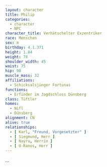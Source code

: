 ```yaml
---
layout: character
title: Philip
categories:
  - character
  - NPC
character_title: Verhätschelter Exzentriker
race: Menschen
sex: m
birthday: 4.1.371
height: 1.84
weight: 78
shoulder_width: 45
waist: 75
hip: 90
muscle_mass: 32
affiliations:
  - Schicksalsjünger Fortunas
functions:
  - Erfinder im Jagdschloss Dünsberg
class: Tüftler
homes:
  - Nifl
  - Dünsberg
alignment: CN
alive: true
relationships:
  - [ Karl, "Freund, Vorgesetzter" ]
  - [ Siegmund, Herr ]
  - [ Nayru, Herrin ]
  - [ U-Ranos, Herr ]
---
```


...
